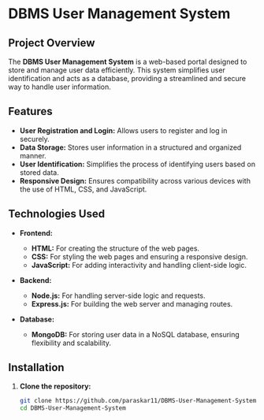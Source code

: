 # DBMS User Management System

## Project Overview

The **DBMS User Management System** is a web-based portal designed to store and manage user data efficiently. This system simplifies user identification and acts as a database, providing a streamlined and secure way to handle user information.

## Features

- **User Registration and Login:** Allows users to register and log in securely.
- **Data Storage:** Stores user information in a structured and organized manner.
- **User Identification:** Simplifies the process of identifying users based on stored data.
- **Responsive Design:** Ensures compatibility across various devices with the use of HTML, CSS, and JavaScript.

## Technologies Used

- **Frontend:**
  - **HTML:** For creating the structure of the web pages.
  - **CSS:** For styling the web pages and ensuring a responsive design.
  - **JavaScript:** For adding interactivity and handling client-side logic.

- **Backend:**
  - **Node.js:** For handling server-side logic and requests.
  - **Express.js:** For building the web server and managing routes.

- **Database:**
  - **MongoDB:** For storing user data in a NoSQL database, ensuring flexibility and scalability.

## Installation

1. **Clone the repository:**
   ```bash
   git clone https://github.com/paraskar11/DBMS-User-Management-System.git
   cd DBMS-User-Management-System
